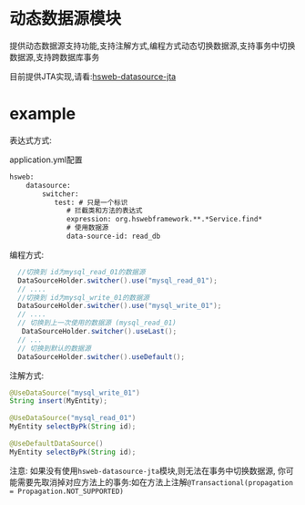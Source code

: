 # 动态数据源模块
提供动态数据源支持功能,支持注解方式,编程方式动态切换数据源,支持事务中切换数据源,支持跨数据库事务

目前提供JTA实现,请看:[hsweb-datasource-jta](hsweb-datasource-jta)

# example

表达式方式:

application.yml配置
```xml
hsweb:
    datasource:
        switcher:
           test: # 只是一个标识
              # 拦截类和方法的表达式
              expression: org.hswebframework.**.*Service.find*
              # 使用数据源
              data-source-id: read_db
```

编程方式:
```java
  //切换到 id为mysql_read_01的数据源
  DataSourceHolder.switcher().use("mysql_read_01");
  // ....
  //切换到 id为mysql_write_01的数据源
  DataSourceHolder.switcher().use("mysql_write_01");
  // ....
  // 切换到上一次使用的数据源 (mysql_read_01)
   DataSourceHolder.switcher().useLast();
  // ...
  // 切换到默认的数据源
  DataSourceHolder.switcher().useDefault();
```

注解方式:
```java
@UseDataSource("mysql_write_01")
String insert(MyEntity);
 
@UseDataSource("mysql_read_01")
MyEntity selectByPk(String id);
 
@UseDefaultDataSource()
MyEntity selectByPk(String id);
```

注意: 如果没有使用`hsweb-datasource-jta`模块,则无法在事务中切换数据源,
你可能需要先取消掉对应方法上的事务:如在方法上注解`@Transactional(propagation = Propagation.NOT_SUPPORTED)`